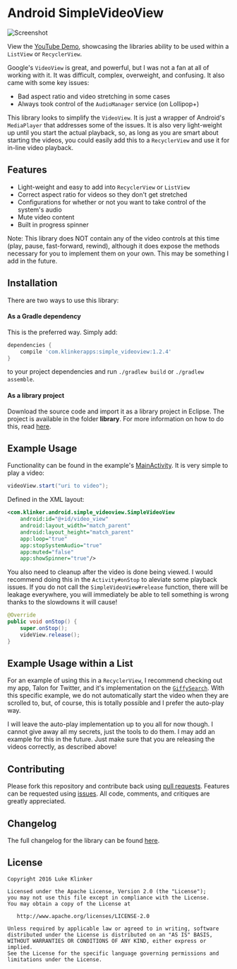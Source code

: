 # Android SimpleVideoView

![Screenshot](preview.png)

View the [YouTube Demo](https://youtu.be/NrZ3sNKl-NM), showcasing the libraries ability to be used within a `ListView` or `RecyclerView`.


Google's `VideoView` is great, and powerful, but I was not a fan at all of working with it. It was difficult, complex, overweight, and confusing. It also came with some key issues:

 - Bad aspect ratio and video stretching in some cases
 - Always took control of the `AudioManager` service (on Lollipop+)

This library looks to simplify the `VideoView`. It is just a wrapper of Android's `MediaPlayer` that addresses some of the issues. It is also very light-weight up until you start the actual playback, so, as long as you are smart about starting the videos, you could easily add this to a `RecyclerView` and use it for in-line video playback.

## Features

 - Light-weight and easy to add into `RecyclerView` or `ListView`
 - Correct aspect ratio for videos so they don't get stretched
 - Configurations for whether or not you want to take control of the system's audio
 - Mute video content
 - Built in progress spinner

Note: This library does NOT contain any of the video controls at this time (play, pause, fast-forward, rewind), although it does expose the methods necessary for you to implement them on your own. This may be something I add in the future.

## Installation

There are two ways to use this library:

#### As a Gradle dependency

This is the preferred way. Simply add:

```groovy
dependencies {
    compile 'com.klinkerapps:simple_videoview:1.2.4'
}
```

to your project dependencies and run `./gradlew build` or `./gradlew assemble`.

#### As a library project

Download the source code and import it as a library project in Eclipse. The project is available in the folder **library**. For more information on how to do this, read [here](http://developer.android.com/tools/projects/index.html#LibraryProjects).

## Example Usage

Functionality can be found in the example's [MainActivity](https://github.com/klinker24/Android-SimpleVideoView/blob/master/example/src/main/java/com/klinker/android/simple_videoview_example/MainActivity.java). It is very simple to play a video:

```java
videoView.start("uri to video");
```

Defined in the XML layout:
```xml
<com.klinker.android.simple_videoview.SimpleVideoView
    android:id="@+id/video_view"
    android:layout_width="match_parent"
    android:layout_height="match_parent"
    app:loop="true"
    app:stopSystemAudio="true"
    app:muted="false"
    app:showSpinner="true"/>
```

You also need to cleanup after the video is done being viewed. I would recommend doing this in the `Activity#onStop` to aleviate some playback issues. If you do not call the `SimpleVideoView#release` function, there will be leakage everywhere, you will immediately be able to tell something is wrong thanks to the slowdowns it will cause!

```java
@Override
public void onStop() {
    super.onStop();
    videView.release();
}
```

## Example Usage within a List

For an example of using this in a `RecyclerView`, I recommend checking out my app, Talon for Twitter, and it's implementation on the [`GiffySearch`](https://github.com/klinker24/Talon-for-Twitter/blob/master/src/main/java/com/klinker/android/twitter/ui/GiffySearch.java). With this specific example, we do not automatically start the video when they are scrolled to, but, of course, this is totally possible and I prefer the auto-play way. 

I will leave the auto-play implementation up to you all for now though. I cannot give away all my secrets, just the tools to do them. I may add an example for this in the future. Just make sure that you are releasing the videos correctly, as described above!

## Contributing

Please fork this repository and contribute back using [pull requests](https://github.com/klinker24/Android-SimpleVideoView/pulls). Features can be requested using [issues](https://github.com/klinker24/Android-SimpleVideoView/issues). All code, comments, and critiques are greatly appreciated.

## Changelog

The full changelog for the library can be found [here](https://github.com/klinker24/Android-SimpleVideoView/blob/master/changelog.md).


## License

    Copyright 2016 Luke Klinker

    Licensed under the Apache License, Version 2.0 (the "License");
    you may not use this file except in compliance with the License.
    You may obtain a copy of the License at

       http://www.apache.org/licenses/LICENSE-2.0

    Unless required by applicable law or agreed to in writing, software
    distributed under the License is distributed on an "AS IS" BASIS,
    WITHOUT WARRANTIES OR CONDITIONS OF ANY KIND, either express or implied.
    See the License for the specific language governing permissions and
    limitations under the License.
